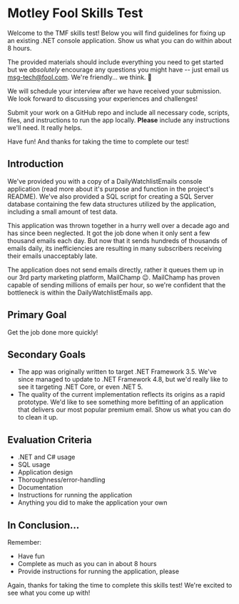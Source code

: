 ﻿# Motley Fool Skills Test

Welcome to the TMF skills test! Below you will find guidelines for fixing up an existing .NET
console application. Show us what you can do within about 8 hours.

The provided materials should include everything you need to get started but we
_absolutely_ encourage any questions you might have -- just email us [msg-tech@fool.com](mailto:msg-tech@fool.com). We're
friendly... we think. 🙂

We will schedule your interview after we have received your submission. We
look forward to discussing your experiences and challenges!

Submit your work on a GitHub repo and include all necessary code, scripts, files, and instructions
to run the app locally. **Please** include any instructions we'll need. It really helps.

Have fun! And thanks for taking the time to complete our test!

## Introduction

We've provided you with a copy of a DailyWatchlistEmails console application (read more about it's
purpose and function in the project's README). We've also provided a SQL script for creating a SQL Server
database containing the few data structures utilized by the application, including a small amount of
test data.

This application was thrown together in a hurry well over a decade ago and has since been neglected. It
got the job done when it only sent a few thousand emails each day. But now that it sends hundreds of
thousands of emails daily, its inefficiencies are resulting in many subscribers receiving their emails
unacceptably late.

The application does not send emails directly, rather it queues them up in our 3rd party marketing platform,
MailChamp 😉. MailChamp has proven capable of sending millions of emails per hour, so we're confident that
the bottleneck is within the DailyWatchlistEmails app.

## Primary Goal

Get the job done more quickly!

## Secondary Goals

- The app was originally written to target .NET Framework 3.5. We've since managed to update to .NET
  Framework 4.8, but we'd really like to see it targeting .NET Core, or even .NET 5.
- The quality of the current implementation reflects its origins as a rapid prototype. We'd like to see
  something more befitting of an application that delivers our most popular premium email. Show us what
  you can do to clean it up.

## Evaluation Criteria

- .NET and C# usage
- SQL usage
- Application design
- Thoroughness/error-handling
- Documentation
- Instructions for running the application
- Anything you did to make the application your own

## In Conclusion...

Remember:

- Have fun
- Complete as much as you can in about 8 hours
- Provide instructions for running the application, please

Again, thanks for taking the time to complete this skills test! We're excited to see what you come up with!
